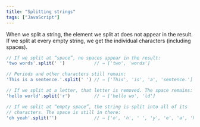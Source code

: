 ```yaml
---
title: "Splitting strings"
tags: ["JavaScript"]
---
```

When we split a string, the element we split at does not appear in the result. If we split at every empty string, we get the individual characters (including spaces).

```js
// If we split at “space”, no spaces appear in the result:
'two words'.split(' ')           // ⇒ ['two', 'words']

// Periods and other characters still remain:
'This is a sentence.'.split(' ') // ⇒ ['This', 'is', 'a', 'sentence.']

// If we split at a letter, that letter is removed. The space remains:
'hello world'.split('r')         // ⇒ ['hello wo', 'ld']

// If we split at “empty space”, the string is split into all of its
// characters. The space is still in there:
'oh yeah'.split('')              // ⇒ ['o', 'h', ' ', 'y', 'e', 'a', 'h']
```
